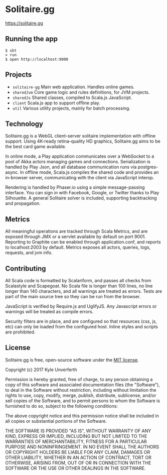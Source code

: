 # Solitaire.gg

https://solitaire.gg

## Running the app

```shell
$ sbt
> run
$ open http://localhost:9000
```

## Projects

* `solitaire-gg` Main web application. Handles online games.
* `sharedJvm` Core game logic and rules definitions, for JVM projects.
* `sharedJs` Shared classes, compiled to Scala.js JavaScript.
* `client` Scala.js app to support offline play.
* `util` Various utility projects, mainly for batch processing.


## Technology

Solitaire.gg is a WebGL client-server solitaire implementation with offline support. Using 4K-ready retina-quality HD graphics, Solitaire.gg aims to be the best card game available.

In online mode, a Play application communicates over a WebSocket to a pool of Akka actors managing games and connections. 
Serialization is handled by Play Json, and all database communication runs via postgres-async. In offline mode, Scala.js compiles the
shared code and provides an in-browser server, communicating with the client via JavaScript interop.

Rendering is handled by Phaser.io using a simple message-passing interface.
You can sign in with Facebook, Google, or Twitter thanks to Play Silhouette.
A general Solitaire solver is included, supporting backtracking and propagation.


## Metrics

All meaningful operations are tracked through Scala Metrics, and are exposed through JMX or a servlet available by default on port 9001.
Reporting to Graphite can be enabled through application.conf, and reports to localhost:2003 by default.
Metrics exposes all actors, queries, logs, requests, and jvm info.


## Contributing

All Scala code is formatted by Scalariform, and passes all checks from Scalastyle and Scapegoat. No Scala file is longer than 100 lines, no line 
longer than 140 characters, and all warnings are treated as errors. Tests are part of the main source tree so they can be run from the browser.

JavaScript is verified by Require.js and UglifyJS. Any Javascript errors or warnings will be treated as compile errors. 

Security filters are in place, and are configured so that resources (css, js, etc) can only be loaded from the configured host.
Inline styles and scripts are prohibited.


## License

Solitaire.gg is free, open-source software under the [MIT license](LICENSE.md).

Copyright (c) 2017 Kyle Unverferth

Permission is hereby granted, free of charge, to any person obtaining a copy of this software and associated documentation files (the "Software"), to deal in the Software without restriction, including without limitation the rights to use, copy, modify, merge, publish, distribute, sublicense, and/or sell copies of the Software, and to permit persons to whom the Software is furnished to do so, subject to the following conditions:

The above copyright notice and this permission notice shall be included in all copies or substantial portions of the Software.

THE SOFTWARE IS PROVIDED "AS IS", WITHOUT WARRANTY OF ANY KIND, EXPRESS OR IMPLIED, INCLUDING BUT NOT LIMITED TO THE WARRANTIES OF MERCHANTABILITY, FITNESS FOR A PARTICULAR PURPOSE AND NONINFRINGEMENT. IN NO EVENT SHALL THE AUTHORS OR COPYRIGHT HOLDERS BE LIABLE FOR ANY CLAIM, DAMAGES OR OTHER LIABILITY, WHETHER IN AN ACTION OF CONTRACT, TORT OR OTHERWISE, ARISING FROM, OUT OF OR IN CONNECTION WITH THE SOFTWARE OR THE USE OR OTHER DEALINGS IN THE SOFTWARE.
